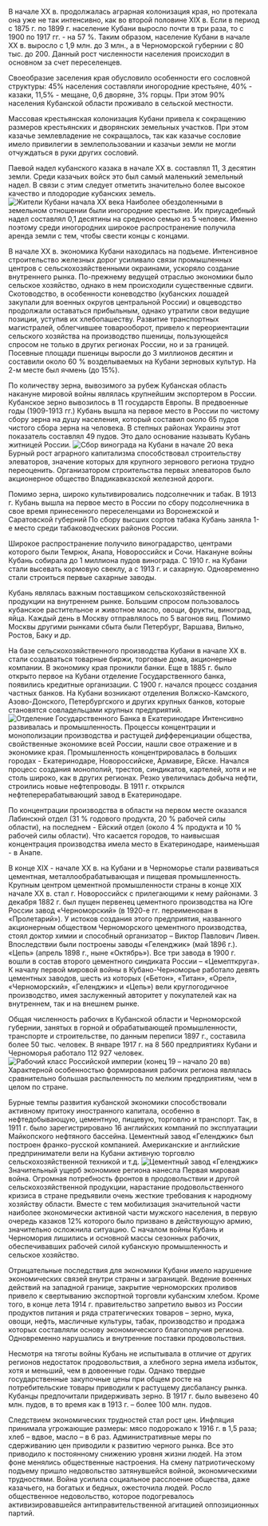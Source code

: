 В начале ХХ в. продолжалась аграрная колонизация края, но протекала она уже не так интенсивно, как во второй половине ХIХ в. Если в период с 1875 г. по 1899 г. население Кубани выросло почти в три раза, то с 1900 по 1917 гг. - на 57 %. Таким образом, население Кубани в начале ХХ в. выросло с 1,9 млн. до 3 млн., а в Черноморской губернии с 80 тыс. до 200. Данный рост численности населения происходил в основном за счет переселенцев.

Своеобразие заселения края обусловило особенности его сословной структуры: 45% населения составляли иногородние крестьяне, 40% - казаки, 11,5% - мещане, 0,6 дворяне, 3% горцы. При этом 90% населения Кубанской области проживало в сельской местности.

Массовая крестьянская колонизация Кубани привела к сокращению размеров крестьянских и дворянских земельных участков. При этом казачье землевладение не сокращалось, так как казачье сословие имело привилегии в землепользовании и казачьи земли не могли отчуждаться в руки других сословий.

Паевой надел кубанского казака в начале ХХ в. составлял 11, 3 десятин земли. Среди казачьих войск это был самый маленький земельный надел. В связи с этим следует отметить значительно более высокое качество и плодородие кубанских земель.
![](/4/1/1.jpg "Жители Кубани начала XX века")
Наиболее обездоленными в земельном отношении были иногородние крестьяне. Их приусадебный надел составлял 0,1 десятины на среднюю семью из 5 человек. Именно поэтому среди иногородних широкое распространение получила аренда земли с тем, чтобы свести концы с концами.

В начале ХХ в. экономика Кубани находилась на подъеме. Интенсивное строительство железных дорог усиливало связи промышленных центров с сельскохозяйственными окраинами, ускоряло создание внутреннего рынка. По-прежнему ведущей отраслью экономики было сельское хозяйство, однако в нем происходили существенные сдвиги. Скотоводство, в особенности коневодство (кубанских лошадей закупали для военных округов центральной России) и овцеводство продолжали оставаться прибыльным, однако утратили свои ведущие позиции, уступив их  хлебопашеству. Развитие транспортных магистралей, облегчившее товарооборот, привело к переориентации сельского хозяйства на производство пшеницы, пользующейся спросом не только в других регионах России, но и за границей. Посевные площади пшеницы выросли до 3 миллионов десятин и составили около 60 % возделываемых на Кубани зерновых культур. На 2-м месте был ячмень (до 15%).

По количеству зерна, вывозимого за рубеж Кубанская область накануне мировой войны являлась крупнейшим экспортером в России. Кубанское зерно вывозилось в 11 государств Европы. В предвоенные годы (1909-1913 гг.) Кубань вышла на первое место в России по чистому сбору зерна на душу населения, который составил около 65 пудов чистого сбора зерна на человека. В степных районах Украины этот показатель составлял 49 пудов. Это дало основание называть Кубань житницей России. 
![](/4/1/2.jpg "Сбор винограда на Кубани в начале 20 века")
Бурный рост аграрного капитализма способствовал строительству элеваторов, значение которых для крупного зернового региона трудно переоценить. Организатором строительства первых элеваторов было акционерное общество Владикавказской железной дороги. 

Помимо зерна, широко культивировались подсолнечник и табак. В 1913 г. Кубань вышла на первое место в России по сбору подсолнечника в свое время принесенного переселенцами из Воронежской и Саратовской губерний По сбору высших сортов табака Кубань заняла 1-е место среди табаководческих районов России. 

Широкое распространение получило виноградарство, центрами которого были Темрюк, Анапа, Новороссийск и Сочи. Накануне войны Кубань собирала до 1 миллиона пудов винограда. С 1910 г. на Кубани стали высевать кормовую свеклу, а с 1913 г. и сахарную. Одновременно стали строиться первые сахарные заводы.

Кубань являлась важным поставщиком сельскохозяйственной продукции на внутреннем рынке. Большим спросом пользовалось кубанское растительное и животное масло, овощи, фрукты, виноград, яйца. Каждый день в Москву отправлялось по 5 вагонов яиц. Помимо Москвы другими рынками сбыта были Петербург, Варшава, Вильно, Ростов, Баку и др. 

На базе сельскохозяйственного производства Кубани в начале ХХ в. стали создаваться товарные биржи, торговые дома, акционерные компании. В экономику края проникли банки. Еще в 1885 г. было открыто первое на Кубани отделение Государственного банка, появились кредитные организации. С 1900 г. начался процесс создания частных банков. На Кубани возникают отделения Волжско-Камского, Азово-Донского, Петербургского и других крупных банков, которые становятся совладельцами крупных предприятий.
![](/4/1/3.jpg "Отделение Государственного Банка в Екатеринодаре")
Интенсивно развивалась и промышленность. Процессы концентрации и монополизации производства и растущей дифференциации общества, свойственные экономике всей России, нашли свое отражение и в экономике края. Промышленность концентрировалась в больших городах - Екатеринодаре, Новороссийске, Армавире, Ейске. Начался процесс создания монополий, трестов, синдикатов, картелей, хотя и не столь широко, как в других регионах. Резко увеличилась добыча нефти, строились новые нефтепроводы. В 1911 г. открылся нефтеперерабатывающий завод в Екатеринодаре.

По концентрации производства в области на первом месте оказался Лабинскнй отдел (31 % годового продукта, 20 % рабочей силы области), на последнем - Ейский отдел (около 4 % продукта и 10 % рабочей силы области). Что касается городов, то наивысшая концентрация производства имела место в Екатеринодаре, наименьшая - в Анапе.

В конце XIX - начале XX в. на Кубани и в Черноморье стали развиваться цементная, металлообрабатывающая и пищевая промышленность. Крупным центром цементной промышленности страны в конце XIX начале XX в. стал г. Новороссийск с прилегающими к нему районами. 3 декабря 1882 г. был пущен первенец цементного производства на Юге России завод «Черноморский» (в 1920-е гг. переименован в «Пролетарий»). У истоков создания этого предприятия, названного акционерным обществом Черноморского цементного производства, стоял доктор химии и способный организатор – Виктор Павлович Ливен. Впоследствии были построены заводы «Геленджик» (май 1896 г.). «Цепь» (апрель 1898 г., ныне «Октябрь»). Все три завода в 1900 г. вошли в состав второго цементного синдиката России – «Цемепткруга». К началу первой мировой войны в Кубано-Черноморье работало девять цементных заводов, шесть из которых («Бетон», «Титан», «Орел», «Черноморский», «Геленджик» и «Цепь») вели круглогодичное производство, имея заслуженный авторитет у покупателей как на внутреннем, так и на внешнем рынке. 

 Общая численность рабочих в Кубанской области и Черноморской губернии, занятых в горной и обрабатывающей промышленности, транспорте и строительстве, по данным переписи 1897 г., составила более 50 тыс. человек. В январе 1917 г. на 8 560 предприятиях Кубани и Черноморья работало 112 927 человек. 
![](/4/1/4.jpg "Рабочий класс Российской империи (конец 19 – начало 20 вв)")
Характерной особенностью формирования рабочих региона являлась сравнительно большая распыленность по мелким предприятиям, чем в целом по стране.

Бурные темпы развития кубанской экономики способствовали активному притоку иностранного капитала, особенно в нефтедобывающую, цементную, пищевую, торговлю и транспорт. Так, в 1911 г. было зарегистрировано 16 английских компаний по эксплуатации Майкопского нефтяного бассейна. Цементный завод «Геленджик» был построен франко-русской компанией. Американские и английские предприниматели вели на Кубани активную торговлю сельскохозяйственной техникой и т.д. 
![](/4/1/5.jpg "Цементный завод «Геленджик»")
Значительный ущерб экономике региона нанесла Первая мировая война. Огромная потребность фронтов в продовольствии и другой сельскохозяйственной продукции, нарастание продовольственного кризиса в стране предъявили очень жесткие требования к народному хозяйству области. Вместе с тем мобилизация значительной части наиболее экономически активной части мужского населения, в первую очередь казаков 12% которого было призвано в действующую армию, значительно осложнила ситуацию. С началом войны Кубань и Черномория лишились и основной массы сезонных рабочих, обеспечивавших рабочей силой кубанскую промышленность и сельское хозяйство.

Отрицательные последствия для экономики Кубани имело нарушение экономических связей внутри страны и заграницей. Ведение военных действий на западной границе, закрытие черноморских проливов привело к свертыванию экспортной торговли кубанским хлебом. Кроме того, в конце лета 1914 г. правительство запретило вывоз из России продуктов питания и ряда стратегических товаров – зерно, мука, овощи, нефть, масличные культуры, табак, производство и продажа которых составляли основу экономического благополучия региона. Одновременно нарушались и внутренние поставки продовольствия. 

Несмотря на тяготы войны Кубань не испытывала в отличие от других регионов недостаток продовольствия, а хлебного зерна имела избыток, хотя и меньший, чем в довоенные годы. Однако твердые государственные закупочные цены при общем росте на потребительские товары приводили к растущему дисбалансу рынка. Кубанцы предпочитали придерживать зерно. В 1917 г. было вывезено 40 млн. пудов, в то время как в 1913 г. – более 100 млн. пудов.

Следствием экономических трудностей стал рост цен. Инфляция принимала угрожающие размеры: мясо подорожало к 1916 г. в 1,5 раза; хлеб – вдвое, масло – в 6 раз. Административные меры по сдерживанию цен приводили к развитию черного рынка. Все это приводило к постоянному снижению уровня жизни людей. На этом фоне менялись общественные настроения. На смену патриотическому подъему пришло недовольство затянувшейся войной, экономическими трудностями. Война усилила социальное расслоение общества, даже казачьего, на богатых и бедных, ожесточила людей. Росло общественное недовольство, которое подогревалось активизировавшейся антиправительственной агитацией оппозиционных партий.

